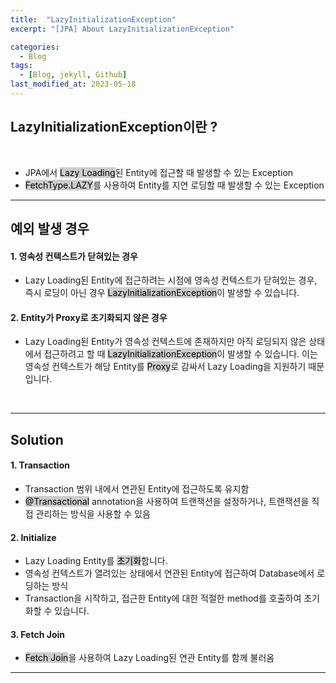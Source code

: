 ```yaml
---
title:  "LazyInitializationException"
excerpt: "[JPA] About LazyInitializationException"

categories:
  - Blog
tags:
  - [Blog, jekyll, Github]
last_modified_at: 2023-05-18
---
```


## LazyInitializationException이란 ?

<br />

- JPA에서 <mark style="background-color:#cccccc">Lazy Loading</mark>된 Entity에 접근할 때 발생할 수 있는 Exception
- <mark style="background-color:#cccccc">FetchType.LAZY</mark>를 사용하여 Entity를 지연 로딩할 때 발생할 수 있는 Exception

---
## 예외 발생 경우

#### 1. 영속성 컨텍스트가 닫혀있는 경우
- Lazy Loading된 Entity에 접근하려는 시점에 영속성 컨텍스트가 닫혀있는 경우, 즉시 로딩이 아닌 경우 <mark style="background-color:#cccccc">LazyInitializationException</mark>이 발생할 수 있습니다.


#### 2. Entity가 Proxy로 초기화되지 않은 경우
-  Lazy Loading된 Entity가 영속성 컨텍스트에 존재하지만 아직 로딩되지 않은 상태에서 접근하려고 할 때 <mark style="background-color:#cccccc">LazyInitializationException</mark>이 발생할 수 있습니다. 이는 영속성 컨텍스트가 해당 Entity를 <mark style="background-color:#cccccc">Proxy</mark>로 감싸서 Lazy Loading을 지원하기 때문입니다.

<br />

---

## Solution


#### 1. Transaction
- Transaction 범위 내에서 연관된 Entity에 접근하도록 유지함
- <mark style="background-color:#cccccc">@Transactional</mark> annotation을 사용하여 트랜잭션을 설정하거나, 트랜잭션을 직접 관리하는 방식을 사용할 수 있음

#### 2. Initialize
- Lazy Loading Entity를 <mark style="background-color:#cccccc">초기화</mark>합니다.
- 영속성 컨텍스트가 열려있는 상태에서 연관된 Entity에 접근하여 Database에서 로딩하는 방식
- Transaction을 시작하고, 접근한 Entity에 대한 적절한 method를 호출하여 초기화할 수 있습니다.

#### 3. Fetch Join
- <mark style="background-color:#cccccc">Fetch Join</mark>을 사용하여 Lazy Loading된 연관 Entity를 함께 불러옴


---
